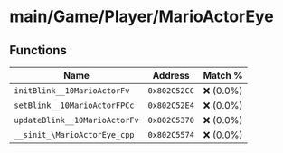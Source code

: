 # main/Game/Player/MarioActorEye

## Functions

| Name | Address | Match % |
|------|---------|---------|
| `initBlink__10MarioActorFv` | `0x802C52CC` | :x: (0.0%) |
| `setBlink__10MarioActorFPCc` | `0x802C52E4` | :x: (0.0%) |
| `updateBlink__10MarioActorFv` | `0x802C5370` | :x: (0.0%) |
| `__sinit_\MarioActorEye_cpp` | `0x802C5574` | :x: (0.0%) |